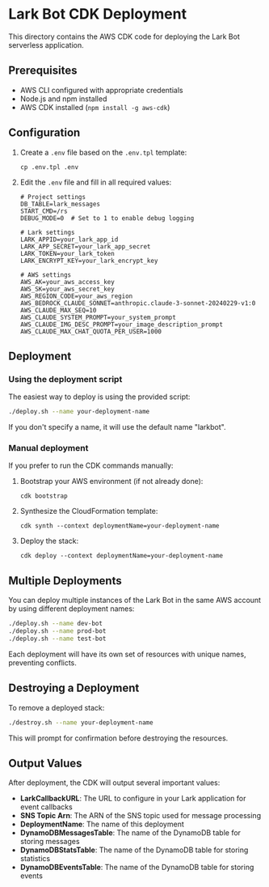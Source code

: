 # Lark Bot CDK Deployment

This directory contains the AWS CDK code for deploying the Lark Bot serverless application.

## Prerequisites

- AWS CLI configured with appropriate credentials
- Node.js and npm installed
- AWS CDK installed (`npm install -g aws-cdk`)

## Configuration

1. Create a `.env` file based on the `.env.tpl` template:
   ```
   cp .env.tpl .env
   ```

2. Edit the `.env` file and fill in all required values:
   ```
   # Project settings
   DB_TABLE=lark_messages
   START_CMD=/rs
   DEBUG_MODE=0  # Set to 1 to enable debug logging

   # Lark settings
   LARK_APPID=your_lark_app_id
   LARK_APP_SECRET=your_lark_app_secret
   LARK_TOKEN=your_lark_token
   LARK_ENCRYPT_KEY=your_lark_encrypt_key

   # AWS settings
   AWS_AK=your_aws_access_key
   AWS_SK=your_aws_secret_key
   AWS_REGION_CODE=your_aws_region
   AWS_BEDROCK_CLAUDE_SONNET=anthropic.claude-3-sonnet-20240229-v1:0
   AWS_CLAUDE_MAX_SEQ=10
   AWS_CLAUDE_SYSTEM_PROMPT=your_system_prompt
   AWS_CLAUDE_IMG_DESC_PROMPT=your_image_description_prompt
   AWS_CLAUDE_MAX_CHAT_QUOTA_PER_USER=1000
   ```

## Deployment

### Using the deployment script

The easiest way to deploy is using the provided script:

```bash
./deploy.sh --name your-deployment-name
```

If you don't specify a name, it will use the default name "larkbot".

### Manual deployment

If you prefer to run the CDK commands manually:

1. Bootstrap your AWS environment (if not already done):
   ```
   cdk bootstrap
   ```

2. Synthesize the CloudFormation template:
   ```
   cdk synth --context deploymentName=your-deployment-name
   ```

3. Deploy the stack:
   ```
   cdk deploy --context deploymentName=your-deployment-name
   ```

## Multiple Deployments

You can deploy multiple instances of the Lark Bot in the same AWS account by using different deployment names:

```bash
./deploy.sh --name dev-bot
./deploy.sh --name prod-bot
./deploy.sh --name test-bot
```

Each deployment will have its own set of resources with unique names, preventing conflicts.

## Destroying a Deployment

To remove a deployed stack:

```bash
./destroy.sh --name your-deployment-name
```

This will prompt for confirmation before destroying the resources.

## Output Values

After deployment, the CDK will output several important values:

- **LarkCallbackURL**: The URL to configure in your Lark application for event callbacks
- **SNS Topic Arn**: The ARN of the SNS topic used for message processing
- **DeploymentName**: The name of this deployment
- **DynamoDBMessagesTable**: The name of the DynamoDB table for storing messages
- **DynamoDBStatsTable**: The name of the DynamoDB table for storing statistics
- **DynamoDBEventsTable**: The name of the DynamoDB table for storing events
